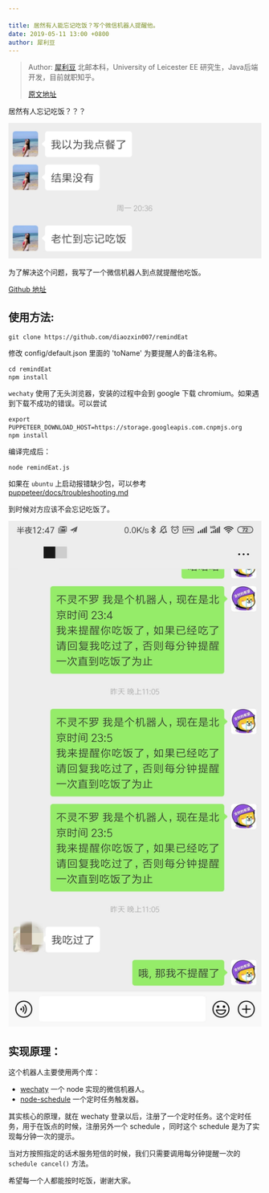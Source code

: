 ```yaml
---

title: 居然有人能忘记吃饭？写个微信机器人提醒他。
date: 2019-05-11 13:00 +0800
author: 犀利豆
---
```


> Author: [犀利豆](https://xilidou.com/) 北邮本科，University of Leicester EE 研究生，Java后端开发，目前就职知乎。
> 
> [原文地址](https://xilidou.com/2019/05/07/wx-bot/#more)

居然有人忘记吃饭？？？

![](/download/2019/remind-eat-1.jpg)

为了解决这个问题，我写了一个微信机器人到点就提醒他吃饭。

<!--more-->

[Github 地址](https://github.com/diaozxin007/remindEat)

## 使用方法:

```shell
git clone https://github.com/diaozxin007/remindEat
```

修改 config/default.json 里面的 'toName' 为要提醒人的备注名称。

```shell
cd remindEat
npm install
```

`wechaty` 使用了无头浏览器，安装的过程中会到 google 下载 chromium。如果遇到下载不成功的错误。可以尝试

```shell
export PUPPETEER_DOWNLOAD_HOST=https://storage.googleapis.com.cnpmjs.org
npm install
```

编译完成后：

```shell
node remindEat.js
```

如果在 `ubuntu` 上启动报错缺少包，可以参考 [puppeteer/docs/troubleshooting.md](https://github.com/GoogleChrome/puppeteer/blob/master/docs/troubleshooting.md)

到时候对方应该不会忘记吃饭了。

![](/download/2019/remind-eat-2.jpg)

## 实现原理：

这个机器人主要使用两个库：

* [wechaty](https://www.npmjs.com/package/wechaty) 一个 node 实现的微信机器人。
* [node-schedule](https://www.npmjs.com/package/node-schedule) 一个定时任务触发器。

其实核心的原理，就在 wechaty 登录以后，注册了一个定时任务。这个定时任务，用于在饭点的时候，注册另外一个 schedule ，同时这个 schedule 是为了实现每分钟一次的提示。

当对方按照指定的话术服务短信的时候，我们只需要调用每分钟提醒一次的 `schedule cancel()` 方法。

希望每一个人都能按时吃饭，谢谢大家。
